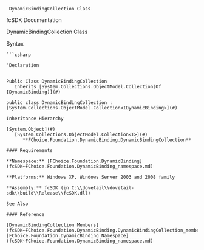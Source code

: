 ﻿     DynamicBindingCollection Class                                                   

fcSDK Documentation

DynamicBindingCollection Class

Syntax

```vbnet
```csharp

'Declaration
 

Public Class DynamicBindingCollection 
   Inherits [System.Collections.ObjectModel.Collection(Of IDynamicBinding)](#)

public class DynamicBindingCollection : [System.Collections.ObjectModel.Collection<IDynamicBinding>](#) 

Inheritance Hierarchy

[System.Object](#)  
   [System.Collections.ObjectModel.Collection<T>](#)  
      **FChoice.Foundation.DynamicBinding.DynamicBindingCollection**  

#### Requirements

**Namespace:** [FChoice.Foundation.DynamicBinding](fcSDK~FChoice.Foundation.DynamicBinding_namespace.md)

**Platforms:** Windows XP, Windows Server 2003 and 2008 family

**Assembly:** fcSDK (in C:\\dovetail\\dovetail-sdk\\build\\Release\\fcSDK.dll)

See Also

#### Reference

[DynamicBindingCollection Members](fcSDK~FChoice.Foundation.DynamicBinding.DynamicBindingCollection_members.md)  
[FChoice.Foundation.DynamicBinding Namespace](fcSDK~FChoice.Foundation.DynamicBinding_namespace.md)